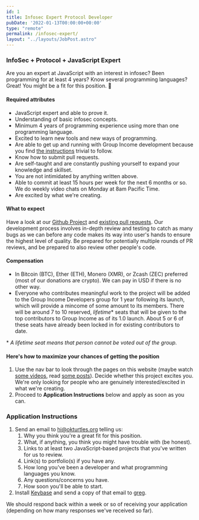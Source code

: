 ```yaml
---
id: 1
title: Infosec Expert Protocol Developer
pubDate: '2022-01-13T00:00:00+00:00'
type: "remote"
permalink: /infosec-expert/
layout: "../layouts/JobPost.astro"
---
```

### InfoSec + Protocol + JavaScript Expert

Are you an expert at JavaScript with an interest in infosec? Been programming for at least 4 years? Know several programming languages? Great! You might be a fit for this position. 🙂

#### Required attributes

- JavaScript expert and able to prove it.
- Understanding of basic infosec concepts.
- Minimum 4 years of programming experience using more than one programming language.
- Excited to learn new tools and new ways of programming.
- Are able to get up and running with Group Income development because you find [the instructions](https://github.com/okTurtles/group-income-simple/blob/master/README.md) trivial to follow.
- Know how to submit pull requests.
- Are self-taught and are constantly pushing yourself to expand your knowledge and skillset.
- You are not intimidated by anything written above.
- Able to commit at least 15 hours per week for the next 6 months or so. We do weekly video chats on Monday at 8am Pacific Time.
- Are excited by what we're creating.

#### What to expect

Have a look at our [Github Project](https://github.com/okTurtles/group-income-simple/) and [existing pull requests](https://github.com/okTurtles/group-income-simple/pulls?q=is%3Apr+is%3Aclosed+is%3Amerged). Our development process involves in-depth review and testing to catch as many bugs as we can before any code makes its way into user's hands to ensure the highest level of quality. Be prepared for potentially multiple rounds of PR reviews, and be prepared to also review other people's code.

#### Compensation

- In Bitcoin (BTC), Ether (ETH), Monero (XMR), or Zcash (ZEC) preferred (most of our donations are crypto). We can pay in USD if there is no other way.
- Everyone who contributes meaningful work to the project will be added to the Group Income Developers group for 1 year following its launch, which will provide a mincome of some amount to its members. There will be around 7 to 10 reserved, *lifetime*\* seats that will be given to the top contributors to Group Income as of its 1.0 launch. About 5 or 6 of these seats have already been locked in for existing contributors to date.

\* *A lifetime seat means that person cannot be voted out of the group.*

#### Here's how to maximize your chances of getting the position

1. Use the nav bar to look through the pages on this website (maybe watch [some videos](/shorts/), read [some posts](/blog/)). Decide whether this project excites you. We're only looking for people who are genuinely interested/excited in what we're creating.
2. Proceed to **Application Instructions** below and apply as soon as you can.

### Application Instructions

1. Send an email to [hi@okturtles.org](mailto:hi@okturtles.org) telling us:
   1. Why you think you're a great fit for this position.
   2. What, if anything, you think you might have trouble with (be honest).
   3. Links to at least two JavaScript-based projects that you've written for us to review.
   4. Link(s) to portfolio(s) if you have any.
   5. How long you've been a developer and what programming languages you know.
   6. Any questions/concerns you have.
   7. How soon you'll be able to start.
2. Install [Keybase](https://keybase.io) and send a copy of that email to [greg](https://keybase.io/greg).

We should respond back within a week or so of receiving your application (depending on how many responses we've received so far).
